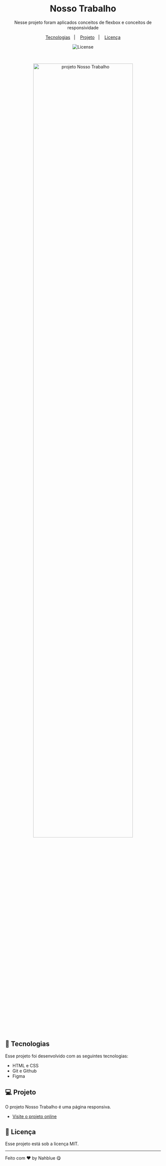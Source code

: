 <h1 align="center"> Nosso Trabalho </h1>

<p align="center">
Nesse projeto foram aplicados conceitos de flexbox e conceitos de responsividade <br/>
</p>

<p align="center">
  <a href="#-tecnologias">Tecnologias</a>&nbsp;&nbsp;&nbsp;|&nbsp;&nbsp;&nbsp;
  <a href="#-projeto">Projeto</a>&nbsp;&nbsp;&nbsp;|&nbsp;&nbsp;&nbsp;
  <a href="#memo-licença">Licença</a>
</p>

<p align="center">
  <img alt="License" src="https://img.shields.io/static/v1?label=license&message=MIT&color=49AA26&labelColor=000000">
</p>

<br>

<p align="center">
  <img alt="projeto Nosso Trabalho" src="" width="80%">
</p>

## 🚀 Tecnologias

Esse projeto foi desenvolvido com as seguintes tecnologias:

- HTML e CSS
- Git e Github
- Figma

## 💻 Projeto

O projeto Nosso Trabalho é uma página responsiva.

- [Visite o projeto online](https://nahblue.github.io/nosso-trabalho/)

## :memo: Licença

Esse projeto está sob a licença MIT.

---

Feito com ♥ by Nahblue 😋
